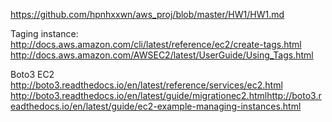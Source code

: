 


https://github.com/hpnhxxwn/aws_proj/blob/master/HW1/HW1.md



Taging instance:
http://docs.aws.amazon.com/cli/latest/reference/ec2/create-tags.html
http://docs.aws.amazon.com/AWSEC2/latest/UserGuide/Using_Tags.html



Boto3 EC2
http://boto3.readthedocs.io/en/latest/reference/services/ec2.html
http://boto3.readthedocs.io/en/latest/guide/migrationec2.htmlhttp://boto3.readthedocs.io/en/latest/guide/ec2-example-managing-instances.html